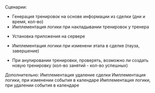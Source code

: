 Сценарии:
+ Генерация тренировок на основе информации из сделки (дни и время, кол-во)
+ Имплементация логики при накладывании тренировок у тренера
- Установка приложения на сервере

- Имплементация логики при изменени этапа в сделке (пауза, завершение)
- При анулировании тренировки, проверять, возможно ли создать новую тренировку (кол-во занятий - кол-во успешных)


Дополнительно:
Имплементация удаление сделки
Имплементация логики, при изменении события в календаре
Имплементация логики, при удалении события в календаре